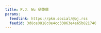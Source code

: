 ```yaml
---
title: P.J. Wu 吳秉儒
params:
  feedlink: https://pkm.social/@pj.rss
  feedid: 3d8ce0818c0e4cc33863e4e65b821740
---
```

